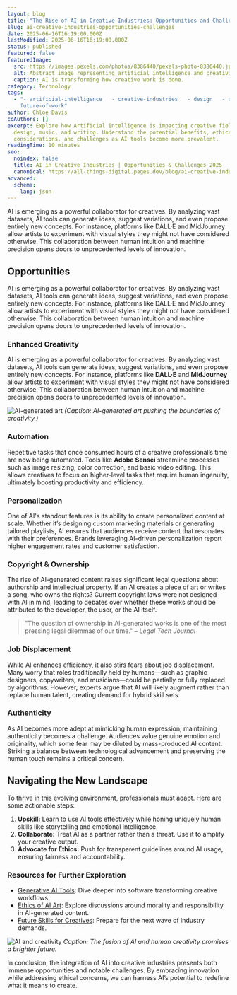 ```yaml
---
layout: blog
title: "The Rise of AI in Creative Industries: Opportunities and Challenges"
slug: ai-creative-industries-opportunities-challenges
date: 2025-06-16T16:19:00.000Z
lastModified: 2025-06-16T16:19:00.000Z
status: published
featured: false
featuredImage:
  src: https://images.pexels.com/photos/8386440/pexels-photo-8386440.jpeg?auto=compress&cs=tinysrgb&w=1260&h=750&dpr=2
  alt: Abstract image representing artificial intelligence and creativity
  caption: AI is transforming how creative work is done.
category: Technology
tags:
  - "- artificial-intelligence   - creative-industries   - design   - art   -
    future-of-work"
author: Chloe Davis
coAuthors: []
excerpt: Explore how Artificial Intelligence is impacting creative fields like
  design, music, and writing. Understand the potential benefits, ethical
  considerations, and challenges as AI tools become more prevalent.
readingTime: 10 minutes
seo:
  noindex: false
  title: AI in Creative Industries | Opportunities & Challenges 2025
  canonical: https://all-things-digital.pages.dev/blog/ai-creative-industries-opportunities-challenges
advanced:
  schema:
    lang: json
---
```

AI is emerging as a powerful collaborator for creatives. By analyzing vast datasets, AI tools can generate ideas, suggest variations, and even propose entirely new concepts. For instance, platforms like DALL·E and MidJourney allow artists to experiment with visual styles they might not have considered otherwise. This collaboration between human intuition and machine precision opens doors to unprecedented levels of innovation.

## Opportunities

AI is emerging as a powerful collaborator for creatives. By analyzing vast datasets, AI tools can generate ideas, suggest variations, and even propose entirely new concepts. For instance, platforms like DALL·E and MidJourney allow artists to experiment with visual styles they might not have considered otherwise. This collaboration between human intuition and machine precision opens doors to unprecedented levels of innovation.

### Enhanced Creativity

AI is emerging as a powerful collaborator for creatives. By analyzing vast datasets, AI tools can generate ideas, suggest variations, and even propose entirely new concepts. For instance, platforms like **DALL·E** and **MidJourney** allow artists to experiment with visual styles they might not have considered otherwise. This collaboration between human intuition and machine precision opens doors to unprecedented levels of innovation.

![AI-generated art](https://images.pexels.com/photos/1329711/pexels-photo-1329711.jpeg?auto=compress&cs=tinysrgb&w=1260&h=750&dpr=2)
_(Caption: AI-generated art pushing the boundaries of creativity.)_

### Automation

Repetitive tasks that once consumed hours of a creative professional’s time are now being automated. Tools like **Adobe Sensei** streamline processes such as image resizing, color correction, and basic video editing. This allows creatives to focus on higher-level tasks that require human ingenuity, ultimately boosting productivity and efficiency.

### Personalization

One of AI's standout features is its ability to create personalized content at scale. Whether it’s designing custom marketing materials or generating tailored playlists, AI ensures that audiences receive content that resonates with their preferences. Brands leveraging AI-driven personalization report higher engagement rates and customer satisfaction.

### Copyright & Ownership

The rise of AI-generated content raises significant legal questions about authorship and intellectual property. If an AI creates a piece of art or writes a song, who owns the rights? Current copyright laws were not designed with AI in mind, leading to debates over whether these works should be attributed to the developer, the user, or the AI itself.

> "The question of ownership in AI-generated works is one of the most pressing legal dilemmas of our time." – _Legal Tech Journal_

### Job Displacement

While AI enhances efficiency, it also stirs fears about job displacement. Many worry that roles traditionally held by humans—such as graphic designers, copywriters, and musicians—could be partially or fully replaced by algorithms. However, experts argue that AI will likely augment rather than replace human talent, creating demand for hybrid skill sets.

### Authenticity

As AI becomes more adept at mimicking human expression, maintaining authenticity becomes a challenge. Audiences value genuine emotion and originality, which some fear may be diluted by mass-produced AI content. Striking a balance between technological advancement and preserving the human touch remains a critical concern.

## Navigating the New Landscape

To thrive in this evolving environment, professionals must adapt. Here are some actionable steps:

1. **Upskill:** Learn to use AI tools effectively while honing uniquely human skills like storytelling and emotional intelligence.
2. **Collaborate:** Treat AI as a partner rather than a threat. Use it to amplify your creative output.
3. **Advocate for Ethics:** Push for transparent guidelines around AI usage, ensuring fairness and accountability.

### Resources for Further Exploration

- [Generative AI Tools](#): Dive deeper into software transforming creative workflows.
- [Ethics of AI Art](#): Explore discussions around morality and responsibility in AI-generated content.
- [Future Skills for Creatives](#): Prepare for the next wave of industry demands.

![AI and creativity](https://images.pexels.com/photos/4164418/pexels-photo-4164418.jpeg?auto=compress&cs=tinysrgb&w=1260&h=750&dpr=2)
_Caption: The fusion of AI and human creativity promises a brighter future._

In conclusion, the integration of AI into creative industries presents both immense opportunities and notable challenges. By embracing innovation while addressing ethical concerns, we can harness AI’s potential to redefine what it means to create.
